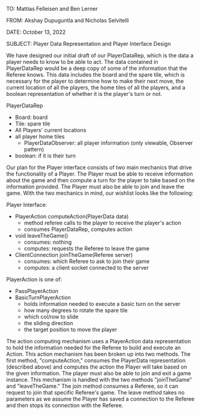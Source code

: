 TO: Mattias Felleisen and Ben Lerner

FROM: Akshay Dupuguntla and Nicholas Selvitelli

DATE: October 13, 2022

SUBJECT: Player Data Representation and Player Interface Design

We have designed our initial draft of our PlayerDataRep, which is the data a player needs to know to
be able to act. The data contained in PlayerDataRep would be a deep copy of some of the information
that the Referee knows. This data includes the board and the spare tile, which is necessary for the
player to determine how to make their next move, the current location of all the players, the home
tiles of all the players, and a boolean representation of whether it is the player's turn or not.

PlayerDataRep
- Board: board
- Tile: spare tile
- All Players' current locations
- all player home tiles
    - PlayerDataObserver: all player information (only viewable, Observer pattern)
- boolean: if it is their turn


Our plan for the Player interface consists of two main mechanics that drive the functionality of a
Player. The Player must be able to receive information about the game and then compute a turn for
the player to take based on the information provided. The Player must also be able to join and
leave the game. With the two mechanics in mind, our wishlist looks like the following:

Player Interface:
- PlayerAction computeAction(PlayerData data)
    - method referee calls to the player to receive the player's action
    - consumes PlayerDataRep, computes action
- void leaveTheGame()
    - consumes: nothing
    - computes: requests the Referee to leave the game
- ClientConnection joinTheGame(Referee server)
    - consumes: which Referee to ask to join their game
    - computes: a client socket connected to the server

PlayerAction is one of:
- PassPlayerAction
- BasicTurnPlayerAction
    - holds information needed to execute a basic turn on the server
    - how many degrees to rotate the spare tile
    - which col/row to slide
    - the sliding direction
    - the target position to move the player

The action computing mechanism uses a PlayerAction data representation to hold the information
needed for the Referee to build and execute an Action. This action mechanism has been broken up into
two methods. The first method, "computeAction," consumes the PlayerData representation (described above)
and computes the action the Player will take based on the given information. The player must also
be able to join and exit a game instance. This mechanism is handled with the two methods "joinTheGame" and
"leaveTheGame." The join method consumes a Referee, so it can request to join that specific Referee's game.
The leave method takes no parameters as we assume the Player has saved a connection to the Referee and
then stops its connection with the Referee.

